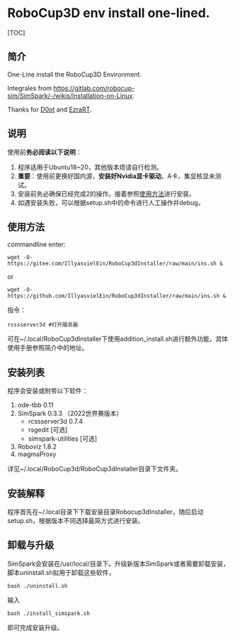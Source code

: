 # RoboCup3D env install one-lined.

[TOC]

## 简介

One-Line install the RoboCup3D Environment.

Integrales from https://gitlab.com/robocup-sim/SimSpark/-/wikis/Installation-on-Linux.

Thanks for [D0ot](https://github.com/D0ot) and [EzraRT](https://github.com/EzraRT).

## 说明

使用前**务必阅读以下说明**：

1. 程序适用于Ubuntu18~20，其他版本烦请自行检测。
2. **重要**：使用前更换好国内源，**安装好Nvidia显卡驱动**。A卡、集显核显未测试。
3. 安装前务必确保已经完成2的操作。接着参照[使用方法](#使用方法)进行安装。
4. 如遇安装失败，可以根据setup.sh中的命令进行人工操作并debug。

## 使用方法

commandline enter:

```shell
wget -O- https://gitee.com/IllyasvielEin/RoboCup3dInstaller/raw/main/ins.sh &
```

or

```shell
wget -O- https://github.com/IllyasvielEin/RoboCup3dInstaller/raw/main/ins.sh &
```

指令：

```shell
rcssserver3d #打开服务器
```

可在~/.local/RoboCup3dInstaller下使用addition_install.sh进行额外功能，具体使用手册参照简介中的地址。

## 安装列表

程序会安装或附带以下软件：

1. ode-tbb 0.11
2. SimSpark 0.3.3 （2022世界赛版本）
   - rcssserver3d 0.7.4
   - rsgedit \[可选]
   - simspark-utilities \[可选]
3. Roboviz 1.8.2
4. magmaProxy

详见~/.local/RoboCup3d/RoboCup3dInstaller目录下文件夹。

## 安装解释

程序首先在~/.local目录下下载安装目录Robocup3dInstaller，随后启动setup.sh，根据版本不同选择最简方式进行安装。

## 卸载与升级

SimSpark会安装在/usr/local/目录下。升级新版本SimSpark或者需要卸载安装，脚本uninstall.sh拟用于卸载这些软件，

```shell
bash ./uninstall.sh
```

输入

```shell
bash ./install_simspark.sh
```

即可完成安装升级。
